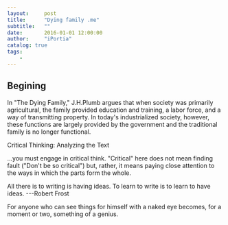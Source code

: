 ```yaml
---
layout:     post
title:      "Dying family .me"
subtitle:   ""
date:       2016-01-01 12:00:00
author:     "iPortia"
catalog: true
tags:
    -
---
```




## Begining

In "The Dying Family," J.H.Plumb argues that when society was primarily agricultural, the family provided education and training, a labor force, and a way of transmitting property. In today's industrialized society, however, these functions are largely provided by the government and the traditional family is no longer functional.


Critical Thinking: Analyzing the Text

…you must engage in critical think. "Critical" here does not mean finding fault ("Don't be so critical") but, rather, it means paying close attention to the ways in which the parts form the whole.


All there is to writing is having ideas. To learn to write is to learn to have ideas. ---Robert Frost

For anyone who can see things for himself with a naked eye becomes, for a moment or two, something of a genius.

